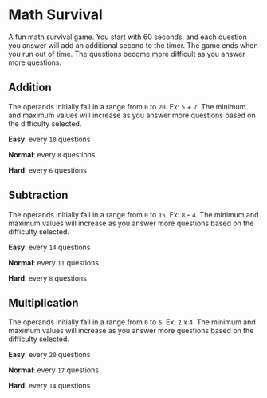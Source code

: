 # Math Survival

A fun math survival game. You start with 60 seconds, and each question you answer will add an additional second to the timer. The game ends when you run out of time. The questions become more difficult as you answer more questions.

## Addition

The operands initially fall in a range from `0` to `20`. Ex: `5` + `7`. The minimum and maximum values will increase as you answer more questions based on the difficulty selected.

**Easy**: every `10` questions

**Normal**: every `8` questions

**Hard**: every `6` questions

## Subtraction

The operands initially fall in a range from `0` to `15`. Ex: `8` - `4`. The minimum and maximum values will increase as you answer more questions based on the difficulty selected.

**Easy**: every `14` questions

**Normal**: every `11` questions

**Hard**: every `8` questions

## Multiplication

The operands initially fall in a range from `0` to `5`. Ex: `2` x `4`. The minimum and maximum values will increase as you answer more questions based on the difficulty selected.

**Easy**: every `20` questions

**Normal**: every `17` questions

**Hard**: every `14` questions
